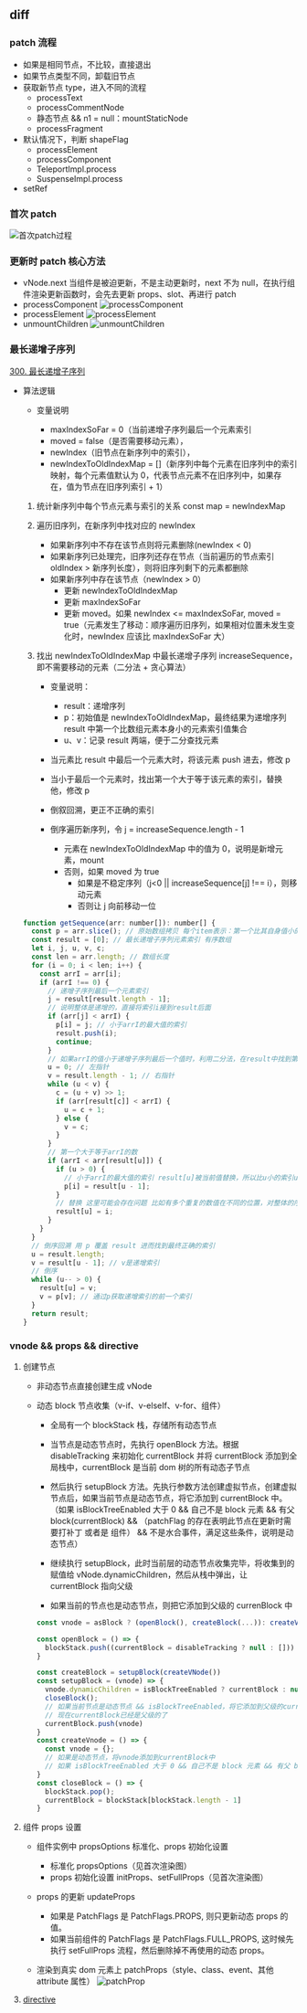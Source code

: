 ## diff

### patch 流程

- 如果是相同节点，不比较，直接退出
- 如果节点类型不同，卸载旧节点
- 获取新节点 type，进入不同的流程
  - processText
  - processCommentNode
  - 静态节点 && n1 = null：mountStaticNode
  - processFragment
- 默认情况下，判断 shapeFlag
  - processElement
  - processComponent
  - TeleportImpl.process
  - SuspenseImpl.process
- setRef

### 首次 patch

![首次patch过程](../image/patch-first.png)

### 更新时 patch 核心方法

- vNode.next
  当组件是被迫更新，不是主动更新时，next 不为 null，在执行组件渲染更新函数时，会先去更新 props、slot、再进行 patch
- processComponent
  ![processComponent](../image/processComponent.png)
- processElement
  ![processElement](../image/processElement.png)
- unmountChildren
  ![unmountChildren](../image/unmountChildren.png)

### 最长递增子序列

[300. 最长递增子序列](https://github.com/Geekhyt/javascript-leetcode/issues/49)

- 算法逻辑

  - 变量说明

    - maxIndexSoFar = 0（当前递增子序列最后一个元素索引
    - moved = false（是否需要移动元素），
    - newIndex（旧节点在新序列中的索引），
    - newIndexToOldIndexMap = []（新序列中每个元素在旧序列中的索引映射，每个元素值默认为 0，代表节点元素不在旧序列中，如果存在，值为节点在旧序列索引 + 1）

  1.  统计新序列中每个节点元素与索引的关系 const map = newIndexMap
  2.  遍历旧序列，在新序列中找对应的 newIndex

      - 如果新序列中不存在该节点则将元素删除(newIndex < 0)
      - 如果新序列已处理完，旧序列还存在节点（当前遍历的节点索引 oldIndex > 新序列长度），则将旧序列剩下的元素都删除
      - 如果新序列中存在该节点（newIndex > 0）
        - 更新 newIndexToOldIndexMap
        - 更新 maxIndexSoFar
        - 更新 moved。如果 newIndex <= maxIndexSoFar, moved = true（元素发生了移动：顺序遍历旧序列，如果相对位置未发生变化时，newIndex 应该比 maxIndexSoFar 大）

  3.  找出 newIndexToOldIndexMap 中最长递增子序列 increaseSequence，即不需要移动的元素（二分法 + 贪心算法）

      - 变量说明：

        - result：递增序列
        - p：初始值是 newIndexToOldIndexMap，最终结果为递增序列 result 中第一个比数组元素本身小的元素索引值集合
        - u、v：记录 result 两端，便于二分查找元素

      - 当元素比 result 中最后一个元素大时，将该元素 push 进去，修改 p
      - 当小于最后一个元素时，找出第一个大于等于该元素的索引，替换他，修改 p
      - 倒叙回溯，更正不正确的索引
      - 倒序遍历新序列，令 j = increaseSequence.length - 1
        - 元素在 newIndexToOldIndexMap 中的值为 0，说明是新增元素，mount
        - 否则，如果 moved 为 true
          - 如果是不稳定序列（j<0 || increaseSequence[j] !== i），则移动元素
          - 否则让 j 向前移动一位

  ```js
  function getSequence(arr: number[]): number[] {
    const p = arr.slice(); // 原始数组拷贝 每个item表示：第一个比其自身值小的元素的索引
    const result = [0]; // 最长递增子序列元素索引 有序数组
    let i, j, u, v, c;
    const len = arr.length; // 数组长度
    for (i = 0; i < len; i++) {
      const arrI = arr[i];
      if (arrI !== 0) {
        // 递增子序列最后一个元素索引
        j = result[result.length - 1];
        // 说明整体是递增的，直接将索引i接到result后面
        if (arr[j] < arrI) {
          p[i] = j; // 小于arrI的最大值的索引
          result.push(i);
          continue;
        }
        // 如果arrI的值小于递增子序列最后一个值时，利用二分法，在result中找到第一个大于等于他的值的元素索引，并进行替换
        u = 0; // 左指针
        v = result.length - 1; // 右指针
        while (u < v) {
          c = (u + v) >> 1;
          if (arr[result[c]] < arrI) {
            u = c + 1;
          } else {
            v = c;
          }
        }
        // 第一个大于等于arrI的数
        if (arrI < arr[result[u]]) {
          if (u > 0) {
            // 小于arrI的最大值的索引 result[u]被当前值替换，所以比u小的索引u - 1
            p[i] = result[u - 1];
          }
          // 替换 这里可能会存在问题 比如有多个重复的数值在不同的位置，对整体的序列就会存在影响
          result[u] = i;
        }
      }
    }
    // 倒序回溯 用 p 覆盖 result 进而找到最终正确的索引
    u = result.length;
    v = result[u - 1]; // v是递增索引
    // 倒序
    while (u-- > 0) {
      result[u] = v;
      v = p[v]; // 通过p获取递增索引的前一个索引
    }
    return result;
  }
  ```

### vnode && props && directive

1. 创建节点

   - 非动态节点直接创建生成 vNode
   - 动态 block 节点收集（v-if、v-elseIf、v-for、组件）

     - 全局有一个 blockStack 栈，存储所有动态节点

     - 当节点是动态节点时，先执行 openBlock 方法。根据 disableTracking 来初始化 currentBlock 并将 currentBlock 添加到全局栈中，currentBlock 是当前 dom 树的所有动态子节点
     - 然后执行 setupBlock 方法。先执行参数方法创建虚拟节点，创建虚拟节点后，如果当前节点是动态节点，将它添加到 currentBlock 中。（如果 isBlockTreeEnabled 大于 0 && 自己不是 block 元素 && 有父 block(currentBlock) && （patchFlag 的存在表明此节点在更新时需要打补丁 或者是 组件） && 不是水合事件，满足这些条件，说明是动态节点）
     - 继续执行 setupBlock，此时当前层的动态节点收集完毕，将收集到的赋值给 vNode.dynamicChildren，然后从栈中弹出，让 currentBlock 指向父级
     - 如果当前的节点也是动态节点，则把它添加到父级的 currenBlock 中

     ```js
     const vnode = asBlock ? (openBlock(), createBlock(...)): createVNode()

     const openBlock = () => {
       blockStack.push((currentBlock = disableTracking ? null : []))
     }

     const createBlock = setupBlock(createVNode())
     const setupBlock = (vnode) => {
       vnode.dynamicChildren = isBlockTreeEnabled ? currentBlock : null
       closeBlock();
       // 如果当前节点是动态节点 && isBlockTreeEnabled，将它添加到父级的currentBlock中
       // 现在currentBlock已经是父级的了
       currentBlock.push(vnode)
     }
     const createVnode = () => {
       const vnode = {};
       // 如果是动态节点，将vnode添加到currentBlock中
       // 如果 isBlockTreeEnabled 大于 0 && 自己不是 block 元素 && 有父 blcok(currentBlock) && patchFlag 的存在表明此节点在更新时需要打补丁 && 不是水合事件，满足这些条件，说明是动态节点
     }
     const closeBlock = () => {
       blockStack.pop();
       currentBlock = blockStack[blockStack.length - 1]
     }
     ```

2. 组件 props 设置

   - 组件实例中 propsOptions 标准化、props 初始化设置

     - 标准化 propsOptions（见首次渲染图）
     - props 初始化设置 initProps、setFullProps（见首次渲染图）

   - props 的更新 updateProps

     - 如果是 PatchFlags 是 PatchFlags.PROPS, 则只更新动态 props 的值。
     - 如果当前组件的 PatchFlags 是 PatchFlags.FULL_PROPS, 这时候先执行 setFullProps 流程，然后删除掉不再使用的动态 props。

   - 渲染到真实 dom 元素上 patchProps（style、class、event、其他 attribute 属性）
     ![patchProp](./image/patchProp.png)

3. [directive](./directive.md)
